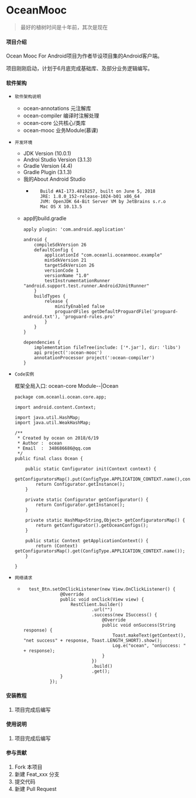 # OceanMooc


> 最好的植树时间是十年前，其次是现在


#### 项目介绍
Ocean Mooc For Android项目为作者毕设项目集的Android客户端。  

项目刚刚启动，计划于6月底完成基础库、及部分业务逻辑编写。

#### 软件架构
- `软件架构说明`
    - ocean-annotations 元注解库
    - ocean-compiler    编译时注解处理
    - ocean-core        公共核心/类库
    - ocean-mooc        业务Module(慕课)


- `开发环境`
    - JDK Version       (10.0.1)
    - Androi Studio Version (3.1.3)
    - Gradle Version    (4.4)
    - Gradle Plugin     (3.1.3)   
    - 我的About Android Studio
        - ```Android Studio 3.1.3
             Build #AI-173.4819257, built on June 5, 2018
             JRE: 1.8.0_152-release-1024-b01 x86_64
             JVM: OpenJDK 64-Bit Server VM by JetBrains s.r.o
             Mac OS X 10.13.5
          ```
    - app的build.gradle
        ```
        apply plugin: 'com.android.application'
        
        android {
            compileSdkVersion 26
            defaultConfig {
                applicationId "com.oceanli.oceanmooc.example"
                minSdkVersion 21
                targetSdkVersion 26
                versionCode 1
                versionName "1.0"
                testInstrumentationRunner "android.support.test.runner.AndroidJUnitRunner"
            }
            buildTypes {
                release {
                    minifyEnabled false
                    proguardFiles getDefaultProguardFile('proguard-android.txt'), 'proguard-rules.pro'
                }
            }
        }
        
        dependencies {
            implementation fileTree(include: ['*.jar'], dir: 'libs')
            api project(':ocean-mooc')
            annotationProcessor project(':ocean-compiler')
        }

        ```
    
    
- `Code实例`  

    框架全局入口: ocean-core Module--|Ocean
    
    ```
    package com.oceanli.ocean.core.app;
    
    import android.content.Context;
    
    import java.util.HashMap;
    import java.util.WeakHashMap;
    
    /**
     * Created by ocean on 2018/6/19
     * Author :  ocean
     * Email  :  348686686@qq.com
     */
    public final class Ocean {
    
        public static Configurator init(Context context) {
            getConfiguratorsMap().put(ConfigType.APPLICATION_CONTEXT.name(),context);
            return Configurator.getInstance();
        }
    
        private static Configurator getConfigurator() {
            return Configurator.getInstance();
        }
    
        private static HashMap<String,Object> getConfiguratorsMap() {
            return getConfigurator().getOceanConfigs();
        }
    
        public static Context getApplicationContext() {
            return (Context) getConfiguratorsMap().get(ConfigType.APPLICATION_CONTEXT.name());
        }
    
    }

    ```
    
- `网络请求`
    - ```
        test_Btn.setOnClickListener(new View.OnClickListener() {
                    @Override
                    public void onClick(View view) {
                        RestClient.builder()
                                .url("")
                                .success(new ISuccess() {
                                    @Override
                                    public void onSuccess(String response) {
                                        Toast.makeText(getContext(), "net success" + response, Toast.LENGTH_SHORT).show();
                                        Log.e("ocean", "onSuccess: " + response);
                                    }
                                })
                                .build()
                                .get();
                    }
                });

      ```
#### 安装教程

1. 项目完成后编写

#### 使用说明

1. 项目完成后编写

#### 参与贡献

1. Fork 本项目
2. 新建 Feat_xxx 分支
3. 提交代码
4. 新建 Pull Request
